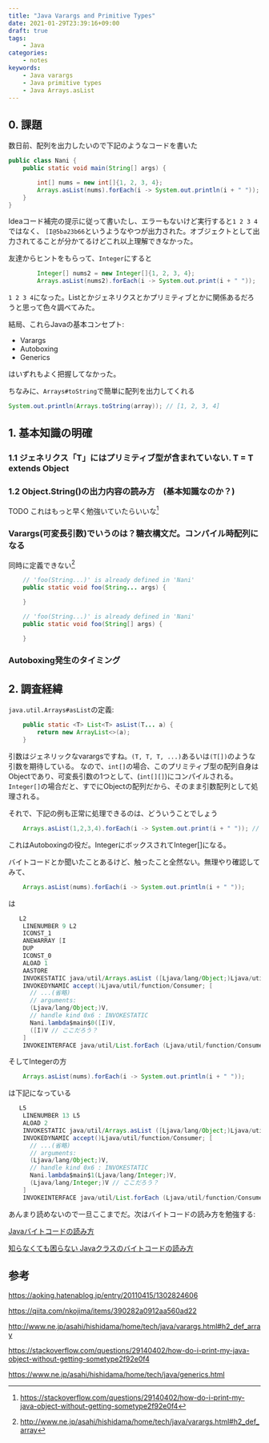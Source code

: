 ```yaml
---
title: "Java Varargs and Primitive Types"
date: 2021-01-29T23:39:16+09:00
draft: true
tags:
    - Java
categories:
    - notes
keywords:
    - Java varargs
    - Java primitive types
    - Java Arrays.asList
---
```


## 0. 課題

数日前、配列を出力したいので下記のようなコードを書いた

```java
public class Nani {
    public static void main(String[] args) {

        int[] nums = new int[]{1, 2, 3, 4};
        Arrays.asList(nums).forEach(i -> System.out.println(i + " "));
    }
}
```

Ideaコード補完の提示に従って書いたし、エラーもないけど実行すると`1 2 3 4`ではなく、
`[I@5ba23b66`というようなやつが出力された。オブジェクトとして出力されてることが分かてるけどこれ以上理解できなかった。

友達からヒントをもらって、`Integer`にすると
```java
        Integer[] nums2 = new Integer[]{1, 2, 3, 4};
        Arrays.asList(nums2).forEach(i -> System.out.print(i + " "));
```

`1 2 3 4`になった。Listとかジェネリクスとかプリミティブとかに関係あるだろうと思って色々調べてみた。

結局、これらJavaの基本コンセプト:
* Varargs
* Autoboxing
* Generics

はいずれもよく把握してなかった。

ちなみに、`Arrays#toString`で簡単に配列を出力してくれる
```java
System.out.println(Arrays.toString(array)); // [1, 2, 3, 4]
```

## 1. 基本知識の明確

### 1.1 ジェネリクス「T」にはプリミティブ型が含まれていない. T = T extends Object

### 1.2 Object.String()の出力内容の読み方　(基本知識なのか？)

TODO
これはもっと早く勉強いていたらいいな[^2]

### Varargs(可変長引数)でいうのは？糖衣構文だ。コンパイル時配列になる

同時に定義できない[^3]
```java
    // 'foo(String...)' is already defined in 'Nani'
    public static void foo(String... args) {

    }

    // 'foo(String...)' is already defined in 'Nani'
    public static void foo(String[] args) {

    }
```

### Autoboxing発生のタイミング

## 2. 調査経緯

`java.util.Arrays#asList`の定義:
```java
    public static <T> List<T> asList(T... a) {
        return new ArrayList<>(a);
    }
```
引数はジェネリックなvarargsですね。`(T, T, T, ...)`あるいは`(T[])`のような引数を期待している。
なので、`int[]`の場合、このプリミティブ型の配列自身はObjectであり、可変長引数の1つとして、(`int[][]`)にコンパイルされる。
`Integer[]`の場合だと、すでにObjectの配列だから、そのまま引数配列として処理される。

それで、下記の例も正常に処理できるのは、どういうことでしょう
```java
    Arrays.asList(1,2,3,4).forEach(i -> System.out.print(i + " ")); // 1 2 3 4
```

これはAutoboxingの役だ。IntegerにボックスされてInteger[]になる。

バイトコードとか聞いたことあるけど、触ったこと全然ない。無理やり確認してみて、
```java
    Arrays.asList(nums).forEach(i -> System.out.println(i + " "));
```
は
```java
   L2
    LINENUMBER 9 L2
    ICONST_1
    ANEWARRAY [I
    DUP
    ICONST_0
    ALOAD 1
    AASTORE
    INVOKESTATIC java/util/Arrays.asList ([Ljava/lang/Object;)Ljava/util/List;
    INVOKEDYNAMIC accept()Ljava/util/function/Consumer; [
      // ...(省略)
      // arguments:
      (Ljava/lang/Object;)V, 
      // handle kind 0x6 : INVOKESTATIC
      Nani.lambda$main$0([I)V, 
      ([I)V // ここだろう？
    ]
    INVOKEINTERFACE java/util/List.forEach (Ljava/util/function/Consumer;)V (itf)
```

そしてIntegerの方
```java
    Arrays.asList(nums).forEach(i -> System.out.println(i + " "));
```

は下記になっている

```java
   L5
    LINENUMBER 13 L5
    ALOAD 2
    INVOKESTATIC java/util/Arrays.asList ([Ljava/lang/Object;)Ljava/util/List;
    INVOKEDYNAMIC accept()Ljava/util/function/Consumer; [
      // ...(省略)
      // arguments:
      (Ljava/lang/Object;)V, 
      // handle kind 0x6 : INVOKESTATIC
      Nani.lambda$main$1(Ljava/lang/Integer;)V, 
      (Ljava/lang/Integer;)V // ここだろう？
    ]
    INVOKEINTERFACE java/util/List.forEach (Ljava/util/function/Consumer;)V (itf)
```

あんまり読めないので一旦ここまでだ。次はバイトコードの読み方を勉強する:

[Javaバイトコードの読み方](https://nagise.hatenablog.jp/entry/20100207/1265522562)

[知らなくても困らない Javaクラスのバイトコードの読み方](https://blog1.mammb.com/entry/2017/11/02/231509)


## 参考

https://aoking.hatenablog.jp/entry/20110415/1302824606

https://qiita.com/nkojima/items/390282a0912aa560ad22

http://www.ne.jp/asahi/hishidama/home/tech/java/varargs.html#h2_def_array

https://stackoverflow.com/questions/29140402/how-do-i-print-my-java-object-without-getting-sometype2f92e0f4

https://www.ne.jp/asahi/hishidama/home/tech/java/generics.html


[^2]: https://stackoverflow.com/questions/29140402/how-do-i-print-my-java-object-without-getting-sometype2f92e0f4
[^3]: http://www.ne.jp/asahi/hishidama/home/tech/java/varargs.html#h2_def_array